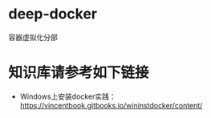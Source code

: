 # deep-docker
容器虚拟化分部

# 知识库请参考如下链接
* Windows上安装docker实践：https://vincentbook.gitbooks.io/wininstdocker/content/
